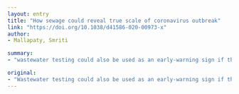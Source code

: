 ```yaml
---
layout: entry
title: "How sewage could reveal true scale of coronavirus outbreak"
link: "https://doi.org/10.1038/d41586-020-00973-x"
author:
- Mallapaty, Smriti

summary:
- "wastewater testing could also be used as an early-warning sign if the virus returns. More than a dozen research groups have started analysing wastewater for the new coronavirus as a way to estimate the total number of infections in a community. The method could be used to detect the virus if it returns to communities, say scientists. So far, researchers have found traces of the virus in the Netherlands, the United States and Sweden."

original:
- "Wastewater testing could also be used as an early-warning sign if the virus returns. More than a dozen research groups worldwide have started analysing wastewater for the new coronavirus as a way to estimate the total number of infections in a community, given that most people will not be tested. The method could also be used to detect the coronavirus if it returns to communities, say scientists. So far, researchers have found traces of the virus in the Netherlands, the United States and Sweden."
---
```


